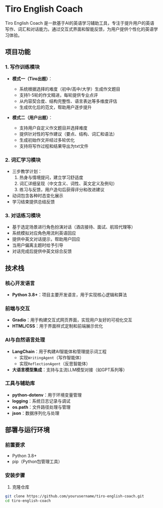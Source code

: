 # Tiro English Coach

Tiro English Coach 是一款基于AI的英语学习辅助工具，专注于提升用户的英语写作、词汇和对话能力。通过交互式界面和智能反馈，为用户提供个性化的英语学习体验。

## 项目功能

### 1. 写作训练模块
- **模式一（Tiro出题）**：
  - 系统根据选择的难度（初中/高中/大学）生成作文题目
  - 支持1-5轮的作文精进，每轮提供专业点评
  - 从内容契合度、结构完整性、语言表达等多维度评估
  - 生成优化后的范文，帮助用户逐步提升

- **模式二（用户出题）**：
  - 支持用户自定义作文题目并选择难度
  - 提供针对性的写作建议（要点、结构、词汇和语法）
  - 生成初始作文并经过多轮优化
  - 支持将写作过程和结果导出为txt文件

### 2. 词汇学习模块
- 三步教学计划：
  1. 热身与情境提问，建立学习舒适度
  2. 词汇详细呈现（中文含义、词性、英文定义及例句）
  3. 练习与反馈，用户造句后获得评分和改进建议
- 动词包含各种时态变化展示
- 学习结束提供总结反馈

### 3. 对话练习模块
- 基于选定场景进行角色扮演对话（酒店接待、面试、航班代理等）
- 系统模拟对应角色用流利英语回应
- 提供中英文对话提示，帮助用户回应
- 当用户偏离主题时给予引导
- 对话完成后提供中英文综合反馈

## 技术栈

### 核心开发语言
- **Python 3.8+**：项目主要开发语言，用于实现核心逻辑和算法

### 前端与交互
- **Gradio**：用于构建交互式网页界面，实现用户友好的可视化交互
- **HTML/CSS**：用于界面样式定制和前端展示优化

### AI与自然语言处理
- **LangChain**：用于构建AI智能体和管理提示词工程
  - 实现`WritingAgent`（写作智能体）
  - 实现`ReflectionAgent`（反思智能体）
- **大语言模型集成**：支持与主流LLM模型对接（如GPT系列等）

### 工具与辅助库
- **python-dotenv**：用于环境变量管理
- **logging**：系统日志记录与调试
- **os.path**：文件路径处理与管理
- **json**：数据序列化与处理

## 部署与运行环境

### 前置要求
- Python 3.8+
- pip（Python包管理工具）

### 安装步骤

1. 克隆仓库
```bash
git clone https://github.com/yourusername/tiro-english-coach.git
cd tiro-english-coach
